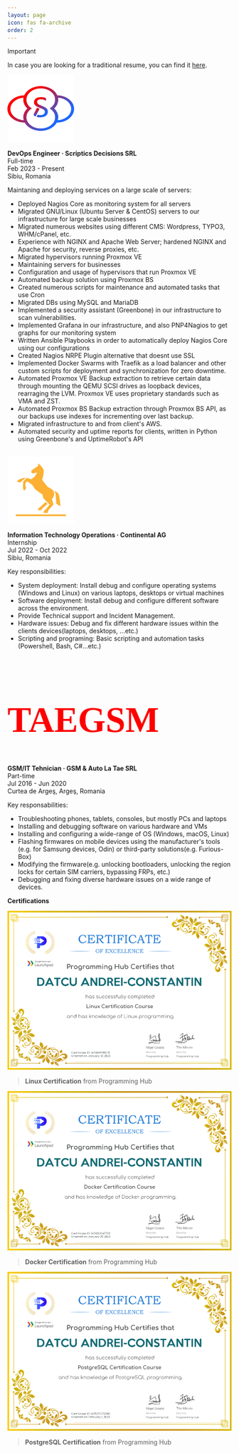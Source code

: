 ```yaml
---
layout: page
icon: fas fa-archive
order: 2
---
```


> [!IMPORTANT]
> In case you are looking for a traditional resume, you can find it [here](/assets/misc/Resume-Andrei-Datcu.pdf).

<div style="text-align: left"><img src="/assets/images/scriptics.png" alt="Scriptics" width=150 height=150></div>

**DevOps Engineer · Scriptics Decisions SRL**<br>
Full-time<br>
Feb 2023 - Present<br>
Sibiu, Romania<br>

Maintaning and deploying services on a large scale of servers:
- Deployed Nagios Core as monitoring system for all servers
- Migrated GNU/Linux (Ubuntu Server & CentOS) servers to our infrastructure for large scale businesses
- Migrated numerous websites using different CMS: Wordpress, TYPO3, WHM/cPanel, etc.
- Experience with NGINX and Apache Web Server; hardened NGINX and Apache for security, reverse proxies, etc.
- Migrated hypervisors running Proxmox VE
- Maintaining servers for businesses
- Configuration and usage of hypervisors that run Proxmox VE
- Automated backup solution using Proxmox BS
- Created numerous scripts for maintenance and automated tasks that use Cron
- Migrated DBs using MySQL and MariaDB
- Implemented a security assistant (Greenbone) in our infrastructure to scan vulnerabilities.
- Implemented Grafana in our infrastructure, and also PNP4Nagios to get graphs for our monitoring system
- Written Ansible Playbooks in order to automatically deploy Nagios Core using our configurations
- Created Nagios NRPE Plugin alternative that doesnt use SSL
- Implemented Docker Swarms with Traefik as a load balancer and other custom scripts for deployment and synchronization for zero downtime.
- Automated Proxmox VE Backup extraction to retrieve certain data through mounting the QEMU SCSI drives as loopback devices, rearraging the LVM. Proxmox VE uses proprietary standards such as VMA and ZST.
- Automated Proxmox BS Backup extraction through Proxmox BS API, as our backups use indexes for incrementing over last backup.
- Migrated infrastructure to and from client's AWS.
- Automated security and uptime reports for clients, written in Python using Greenbone's and UptimeRobot's API
<br>

<div style="text-align: left"><img src="/assets/images/continental.png" alt="Continental" width=150 height=150></div>


**Information Technology Operations · Continental AG**<br>
Internship<br>
Jul 2022 - Oct 2022<br>
Sibiu, Romania<br>

Key responsibilities:

- System deployment: Install debug and configure operating systems (Windows and Linux) on various laptops, desktops or virtual machines
- Software deployment: Install debug and configure different software across the environment.
- Provide Technical support and Incident Management.
- Hardware issues: Debug and fix different hardware issues within the clients devices(laptops, desktops, ...etc.)
- Scripting and programing: Basic scripting and automation tasks (Powershell, Bash, C#...etc.)


<div align=left><h1 style="font-family:impact;color:red;font-size:80px">TAEGSM</h1></div>

**GSM/IT Tehnician · GSM & Auto La Tae SRL**<br>
Part-time<br>
Jul 2016 - Jun 2020<br>
Curtea de Argeş, Argeş, Romania<br>

Key responsabilities:

- Troubleshooting phones, tablets, consoles, but mostly PCs and laptops
- Installing and debugging software on various hardware and VMs
- Installing and configuring a wide-range of OS (Windows, macOS, Linux)
- Flashing firmwares on mobile devices using the manufacturer's tools
(e.g. for Samsung devices, Odin) or third-party solutions(e.g. Furious-Box)
- Modifying the firmware(e.g. unlocking bootloaders, unlocking the region
locks for certain SIM carriers, bypassing FRPs, etc.)
- Debugging and fixing diverse hardware issues on a wide range of 
devices.


**Certifications**<br>

![Linux.png](/assets/images/Linux-2.png)
> **Linux Certification** from Programming Hub
    
![Docker.png](/assets/images/Docker.png)
> **Docker Certification** from Programming Hub

![PostgreSQL.png](/assets/images/PostgreSQL.png)
> **PostgreSQL Certification** from Programming Hub



